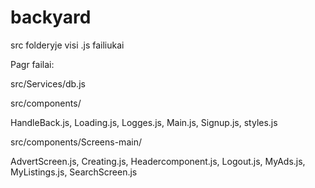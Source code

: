 # backyard
src folderyje visi .js failiukai

Pagr failai:

src/Services/db.js
 
 
src/components/

HandleBack.js,
Loading.js,
Logges.js,
Main.js,
Signup.js,
styles.js
 
 
src/components/Screens-main/

AdvertScreen.js,
Creating.js,
Headercomponent.js,
Logout.js,
MyAds.js,
MyListings.js,
SearchScreen.js
